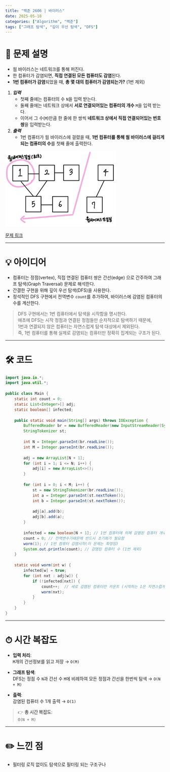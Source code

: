 ```yaml
---
title: "백준 2606 | 바이러스"
date: 2025-05-18
categories: ["Algorithm", "백준"]
tags: ["그래프 탐색", "깊이 우선 탐색", "DFS"]
---
```


# 📝 문제 설명

- 웜 바이러스는 네트워크를 통해 퍼진다.
- 한 컴퓨터가 감염되면, **직접 연결된 모든 컴퓨터도 감염**된다.
- **1번 컴퓨터가 감염**되었을 때, **총 몇 대의 컴퓨터가 감염되는가?** (1번 제외)
   
1. ***입력***
   - 첫째 줄에는 컴퓨터의 수 `N`을 입력 받는다.
   - 둘째 줄에는 네트워크 상에서 **서로 연결되어있는 컴퓨터의 개수** `M`을 입력 받는다.
   - 이어서 그 수(`M`)만큼 한 줄에 한 쌍씩 **네트워크 상에서 직접 연결되어있는 번호 쌍**을 입력받는다.
2. ***출력***
   - 1번 컴퓨터가 웜 바이러스에 걸렸을 때, **1번 컴퓨터를 통해 웜 바이러스에 걸리게 되는 컴퓨터의 수**를 첫째 줄에 출력한다.  

<img src="/assets/images/250518_virus.jpg" alt="웜바이러스 그래프" width="350">

[문제 링크](https://www.acmicpc.net/problem/2606)

---

# 💡 아이디어

- 컴퓨터는 정점(vertex), 직접 연결된 컴퓨터 쌍은 간선(edge) 으로 간주하여 그래프 탐색(Graph Traversal) 문제로 해석한다.
- 간결한 구현을 위해 깊이 우선 탐색(DFS)을 사용한다.
- 정석적인 DFS 구현에서 전역변수 `count`를 추가하여, 바이러스에 감염된 컴퓨터의 수를 계산한다.
  
> DFS 구현에서는 1번 컴퓨터에서 탐색을 시작함을 명시한다.  
> 애초에 DFS는 시작 정점과 연결된 정점들만 순차적으로 탐색하기 때문에,  
> 1번과 연결되지 않은 컴퓨터는 자연스럽게 탐색 대상에서 제외된다.  
> 즉, 1번 컴퓨터를 통해 실제로 감염되는 컴퓨터만 정확히 집계되는 구조가 된다.  

---

# 🛠 코드

```java
import java.io.*;
import java.util.*;

public class Main {
    static int count = 0;
    static List<Integer>[] adj;
    static boolean[] infected;

    public static void main(String[] args) throws IOException {
        BufferedReader br = new BufferedReader(new InputStreamReader(System.in));
        StringTokenizer st;

        int N = Integer.parseInt(br.readLine());
        int M = Integer.parseInt(br.readLine());

        adj = new ArrayList[N + 1];
        for (int i = 1; i <= N; i++) {
            adj[i] = new ArrayList<>();
        }

        for (int i = 0; i < M; i++) {
            st = new StringTokenizer(br.readLine());
            int a = Integer.parseInt(st.nextToken());
            int b = Integer.parseInt(st.nextToken());

            adj[a].add(b);
            adj[b].add(a);
        }

        infected = new boolean[N + 1]; // 1번 컴퓨터에 의해 감염된 컴퓨터 개수 계산
        count = 0; // 전역변수기때문에 반드시 초기화가 필요함
        worm(1); // 1번 컴퓨터 감염시작(이 문제는 확정임)
        System.out.println(count); // 감염된 컴퓨터 수 (1번 제외)
    }

    static void worm(int w) {
        infected[w] = true;
        for (int nxt : adj[w]) {
            if (!infected[nxt]) {
                count++;  // 새로 감염된 컴퓨터만 카운트 (시작하는 1은 자연스럽게 빠짐)
                worm(nxt);
            }
        }
    }
}
```

---

# ⏱ 시간 복잡도

- **입력 처리**:  
  `M`개의 간선정보를 읽고 저장 → `O(M)`

- **그래프 탐색**:  
  DFS는 정점 수 `N`과 간선 수 `M`에 비례하여 모든 정점과 간선을 한번씩 탐색 → `O(N + M)`

- **출력**:  
  감염된 컴퓨터 수 1개 출력 → `O(1)`

> 👉 **총 시간 복잡도**:  
> `O(N + M)`


---

# ✏️ 느낀 점

- 필터링 로직 없이도 탐색으로 필터링 되는 구조구나
